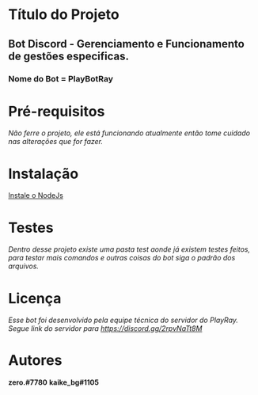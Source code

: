 # Título do Projeto
## Bot Discord - Gerenciamento e Funcionamento de gestões especificas.
### Nome do Bot = PlayBotRay

# Pré-requisitos
*Não ferre o projeto, ele está funcionando atualmente então tome cuidado nas alterações que for fazer.*

# Instalação
[Instale o NodeJs](https://nodejs.org/en/download)

# Testes
*Dentro desse projeto existe uma pasta test aonde já existem testes feitos, para testar mais comandos e outras coisas do bot siga o padrão dos arquivos.*

# Licença
*Esse bot foi desenvolvido pela equipe técnica do servidor do PlayRay. Segue link do servidor para https://discord.gg/2rpvNaTt8M*

# Autores
**zero.#7780**
**kaike_bg#1105**